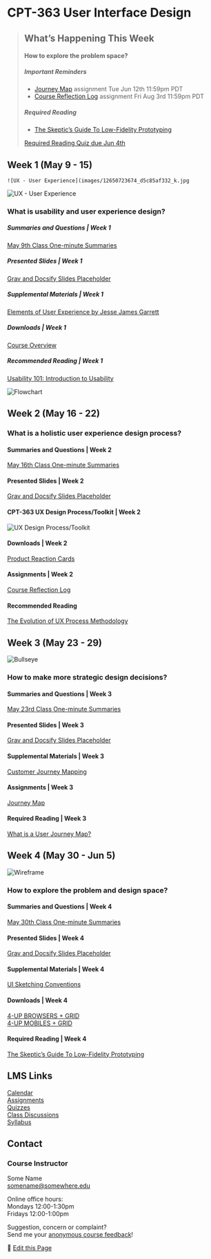 # CPT-363 User Interface Design

> ## What’s Happening This Week
> #### How to explore the problem space?
> ##### Important Reminders
> * [Journey Map](#) assignment <span class='badge'> Tue Jun 12th 11:59pm PDT</span>
> * [Course Reflection Log](#) assignment <span class='badge'> Fri Aug 3rd 11:59pm PDT</span>
>
> ##### Required Reading
> * [The Skeptic’s Guide To Low-Fidelity Prototyping](https://www.smashingmagazine.com/2014/10/the-skeptics-guide-to-low-fidelity-prototyping/)
>
> [Required Reading Quiz due Jun 4th](https://canvas.sfu.ca/courses/44038/quizzes/166553 ':class=button')

## Week 1 (May 9 - 15)

 <div class="banner-image">
 
    ![UX - User Experience](images/12650723674_d5c85af332_k.jpg
 
 </div>
 
![UX - User Experience](images/12650723674_d5c85af332_k.jpg ':class=banner-image')

### What is usability and user experience design?

##### Summaries and Questions | Week 1  
[May 9th Class One-minute Summaries](https://sso.canvaslms.com/courses/1924881/assignments/14377751)

##### Presented Slides | Week 1  
<a class="embedly-card" data-card-controls="0" data-card-align="left" href="https://docs.google.com/presentation/d/1BLaaOTsGxDmNcAhg6pdx3hl9IvI8NErg8Oe5ceh83fw/edit?usp=sharing">Grav and Docsify Slides Placeholder</a>

##### Supplemental Materials | Week 1  
<a class="embedly-card" data-card-controls="0" data-card-align="left" href="https://qofr.files.wordpress.com/2016/11/q-of-r-presentation-11.pdf">Elements of User Experience by Jesse James Garrett</a>

##### Downloads | Week 1
[Course Overview](https://sso.canvaslms.com/courses/1924881/files/folder/Downloads/Course%20Overview)  

##### Recommended Reading | Week 1  
<a class="embedly-card" data-card-controls="0" data-card-align="left" href="https://www.nngroup.com/articles/usability-101-introduction-to-usability/">Usability 101: Introduction to Usability</a>

![Flowchart](images/4853380320_492f9dce63_b.jpg ':class=banner-image')

## Week 2 (May 16 - 22)

### What is a holistic user experience design process?

#### Summaries and Questions | Week 2   
[May 16th Class One-minute Summaries](https://sso.canvaslms.com/courses/1924881/assignments/14377743)

#### Presented Slides | Week 2   
<a class="embedly-card" data-card-controls="0" data-card-align="left" href="https://docs.google.com/presentation/d/1BLaaOTsGxDmNcAhg6pdx3hl9IvI8NErg8Oe5ceh83fw/edit?usp=sharing">Grav and Docsify Slides Placeholder</a>

#### CPT-363 UX Design Process/Toolkit | Week 2
![UX Design Process/Toolkit](images/ux-toolkit-8-no-numbers.png)

#### Downloads | Week 2
[Product Reaction Cards](https://sso.canvaslms.com/courses/1924881/files/folder/Downloads/Product%20Reaction%20Cards)  

#### Assignments | Week 2
[Course Reflection Log](https://sso.canvaslms.com/courses/1413912/assignments/9519528)  

#### Recommended Reading  
<a class="embedly-card" data-card-controls="0" data-card-align="left" href="https://uxplanet.org/the-evolution-of-ux-process-methodology-47f52557178b">The Evolution of UX Process Methodology</a>

## Week 3 (May 23 - 29)

![Bullseye](images/6384294717_5047a35d48_b.jpg ':class=banner-image')

### How to make more strategic design decisions?

#### Summaries and Questions | Week 3  
[May 23rd Class One-minute Summaries](https://sso.canvaslms.com/courses/1924881/assignments/14377744)

#### Presented Slides | Week 3  
<a class="embedly-card" data-card-controls="0" data-card-align="left" href="https://docs.google.com/presentation/d/1BLaaOTsGxDmNcAhg6pdx3hl9IvI8NErg8Oe5ceh83fw/edit?usp=sharing">Grav and Docsify Slides Placeholder</a>

#### Supplemental Materials | Week 3  
<a class="embedly-card" data-card-controls="0" data-card-align="left" href="https://www.youtube.com/embed/a40QYgO-_aM">Customer Journey Mapping</a>

#### Assignments | Week 3
[Journey Map](https://sso.canvaslms.com/courses/1924881/assignments/14377756)  

#### Required Reading | Week 3  
<a class="embedly-card" data-card-controls="0" data-card-align="left" href="https://www.aytech.ca/blog/user-journey-map/">What is a User Journey Map?</a>

## Week 4 (May 30 - Jun 5)

![Wireframe](images/6968244538_4c0f7c7e64_k.jpg ':class=banner-image')

### How to explore the problem and design space?

#### Summaries and Questions | Week 4  
[May 30th Class One-minute Summaries](https://sso.canvaslms.com/courses/1924881/assignments/14377745)

#### Presented Slides | Week 4  
<a class="embedly-card" data-card-controls="0" data-card-align="left" href="https://docs.google.com/presentation/d/1BLaaOTsGxDmNcAhg6pdx3hl9IvI8NErg8Oe5ceh83fw/edit?usp=sharing">Grav and Docsify Slides Placeholder</a>

#### Supplemental Materials | Week 4    
<a class="embedly-card" data-card-controls="0" data-card-align="left" href="https://www.youtube.com/embed/MwidSAlbEB8">UI Sketching Conventions</a>

#### Downloads | Week 4  
[4-UP BROWSERS + GRID](https://sso.canvaslms.com/courses/1924881/files/folder/Downloads/Sketching%20Templates/sneakpeekit-4-browsers)  
[4-UP MOBILES + GRID](https://sso.canvaslms.com/courses/1924881/files/folder/Downloads/Sketching%20Templates/sneakpeekit-4-mobiles)  

#### Required Reading | Week 4    
<a class="embedly-card" data-card-controls="0" data-card-align="left" href="https://www.smashingmagazine.com/2014/10/the-skeptics-guide-to-low-fidelity-prototyping/">The Skeptic’s Guide To Low-Fidelity Prototyping</a>

## LMS Links

[Calendar](https://canvas.sfu.ca/courses/44038/calendar)  
[Assignments](https://canvas.sfu.ca/courses/44038/assignments )  
[Quizzes](https://canvas.sfu.ca/courses/44038/quizzes)  
[Class Discussions](https://canvas.sfu.ca/courses/44038/discussion_topics)  
[Syllabus](https://canvas.sfu.ca/courses/44038/assignments/syllabus)  

## Contact

### Course Instructor  
Some Name  
somename@somewhere.edu  

Online office hours:  
Mondays 12:00-1:30pm  
Fridays 12:00-1:00pm  

Suggestion, concern or complaint?  
Send me your [anonymous course feedback](#)!

📝 [Edit this Page](https://github.com/paulhibbitts/cpt-363-user-interface-design/edit/main/README.md)
